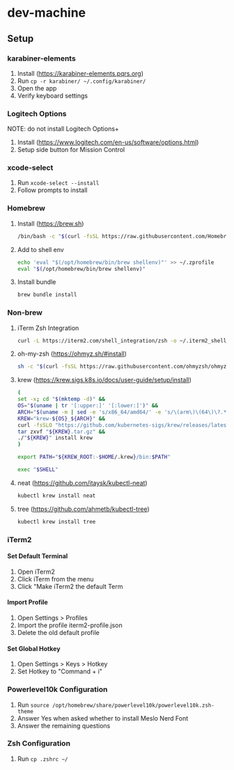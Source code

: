 # dev-machine

## Setup

### karabiner-elements

1. Install (https://karabiner-elements.pqrs.org)
1. Run `cp -r karabiner/ ~/.config/karabiner/`
1. Open the app
1. Verify keyboard settings

### Logitech Options

NOTE: do not install Logitech Options+

1. Install (https://www.logitech.com/en-us/software/options.html)
1. Setup side button for Mission Control

### xcode-select

1. Run `xcode-select --install`
1. Follow prompts to install

### Homebrew

1. Install (https://brew.sh)
    ```sh
    /bin/bash -c "$(curl -fsSL https://raw.githubusercontent.com/Homebrew/install/HEAD/install.sh)"
    ```
1. Add to shell env
    ```sh
    echo 'eval "$(/opt/homebrew/bin/brew shellenv)"' >> ~/.zprofile
    eval "$(/opt/homebrew/bin/brew shellenv)"
    ```
1. Install bundle
    ```sh
    brew bundle install
    ```

### Non-brew

1. iTerm Zsh Integration
    ```sh
    curl -L https://iterm2.com/shell_integration/zsh -o ~/.iterm2_shell_integration.zsh
    ```
1. oh-my-zsh (https://ohmyz.sh/#install)
    ```sh
    sh -c "$(curl -fsSL https://raw.githubusercontent.com/ohmyzsh/ohmyzsh/master/tools/install.sh)"
    ```
1. krew (https://krew.sigs.k8s.io/docs/user-guide/setup/install)
    ```sh
    (
    set -x; cd "$(mktemp -d)" &&
    OS="$(uname | tr '[:upper:]' '[:lower:]')" &&
    ARCH="$(uname -m | sed -e 's/x86_64/amd64/' -e 's/\(arm\)\(64\)\?.*/\1\2/' -e 's/aarch64$/arm64/')" &&
    KREW="krew-${OS}_${ARCH}" &&
    curl -fsSLO "https://github.com/kubernetes-sigs/krew/releases/latest/download/${KREW}.tar.gz" &&
    tar zxvf "${KREW}.tar.gz" &&
    ./"${KREW}" install krew
    )

   export PATH="${KREW_ROOT:-$HOME/.krew}/bin:$PATH"

   exec "$SHELL"
   ```
1. neat (https://github.com/itaysk/kubectl-neat)
    ```sh
    kubectl krew install neat
    ```
1. tree (https://github.com/ahmetb/kubectl-tree)
    ```sh
    kubectl krew install tree
    ```

### iTerm2

#### Set Default Terminal

1. Open iTerm2
1. Click iTerm from the menu
1. Click "Make iTerm2 the default Term

#### Import Profile

1. Open Settings > Profiles
1. Import the profile iterm2-profile.json
1. Delete the old default profile

#### Set Global Hotkey

1. Open Settings > Keys > Hotkey
1. Set Hotkey to "Command + i"

### Powerlevel10k Configuration

1. Run `source /opt/homebrew/share/powerlevel10k/powerlevel10k.zsh-theme`
1. Answer Yes when asked whether to install Meslo Nerd Font
1. Answer the remaining questions

### Zsh Configuration

1. Run `cp .zshrc ~/`